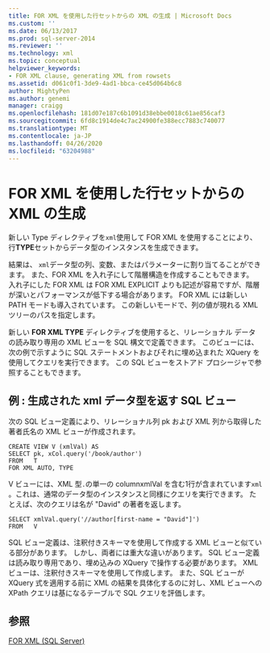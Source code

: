 ```yaml
---
title: FOR XML を使用した行セットからの XML の生成 | Microsoft Docs
ms.custom: ''
ms.date: 06/13/2017
ms.prod: sql-server-2014
ms.reviewer: ''
ms.technology: xml
ms.topic: conceptual
helpviewer_keywords:
- FOR XML clause, generating XML from rowsets
ms.assetid: d061c0f1-3de9-4ad1-bbca-ce45d064b6c8
author: MightyPen
ms.author: genemi
manager: craigg
ms.openlocfilehash: 181d07e187c6b1091d38ebbe0018c61ae856caf3
ms.sourcegitcommit: 6fd8c1914de4c7ac24900fe388ecc7883c740077
ms.translationtype: MT
ms.contentlocale: ja-JP
ms.lasthandoff: 04/26/2020
ms.locfileid: "63204988"
---
```

# <a name="generate-xml-from-rowsets-with-for-xml"></a>FOR XML を使用した行セットからの XML の生成
  新しい Type ディレクティブを`xml`使用して FOR XML を使用することにより、行**TYPE**セットからデータ型のインスタンスを生成できます。  
  
 結果は、 `xml`データ型の列、変数、またはパラメーターに割り当てることができます。 また、FOR XML を入れ子にして階層構造を作成することもできます。 入れ子にした FOR XML は FOR XML EXPLICIT よりも記述が容易ですが、階層が深いとパフォーマンスが低下する場合があります。 FOR XML には新しい PATH モードも導入されています。 この新しいモードで、列の値が現れる XML ツリーのパスを指定します。  
  
 新しい **FOR XML TYPE** ディレクティブを使用すると、リレーショナル データの読み取り専用の XML ビューを SQL 構文で定義できます。 このビューには、次の例で示すように SQL ステートメントおよびそれに埋め込まれた XQuery を使用してクエリを実行できます。 この SQL ビューをストアド プロシージャで参照することもできます。  
  
## <a name="example-sql-view-returning-generated-xml-data-type"></a>例 : 生成された xml データ型を返す SQL ビュー  
 次の SQL ビュー定義により、リレーショナル列 pk および XML 列から取得した著者氏名の XML ビューが作成されます。  
  
```  
CREATE VIEW V (xmlVal) AS  
SELECT pk, xCol.query('/book/author')  
FROM   T  
FOR XML AUTO, TYPE  
```  
  
 V ビューには、XML 型`.`の単一の columnxmlVal を含む1行が含まれています`xml` 。これは、通常のデータ型のインスタンスと同様にクエリを実行できます。 たとえば、次のクエリは名が "David" の著者を返します。  
  
```  
SELECT xmlVal.query('//author[first-name = "David"]')  
FROM   V  
```  
  
 SQL ビュー定義は、注釈付きスキーマを使用して作成する XML ビューと似ている部分があります。 しかし、両者には重大な違いがあります。 SQL ビュー定義は読み取り専用であり、埋め込みの XQuery で操作する必要があります。 XML ビューは、注釈付きスキーマを使用して作成します。 また、SQL ビューが XQuery 式を適用する前に XML の結果を具体化するのに対し、XML ビューへの XPath クエリは基になるテーブルで SQL クエリを評価します。  
  
## <a name="see-also"></a>参照  
 [FOR XML &#40;SQL Server&#41;](for-xml-sql-server.md)  
  
  
